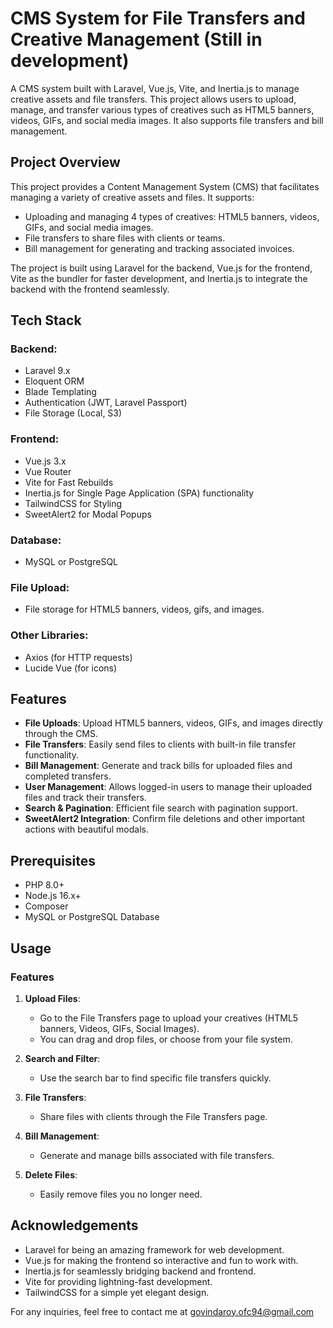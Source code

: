 # CMS System for File Transfers and Creative Management (Still in development)

A CMS system built with Laravel, Vue.js, Vite, and Inertia.js to manage creative assets and file transfers. This project allows users to upload, manage, and transfer various types of creatives such as HTML5 banners, videos, GIFs, and social media images. It also supports file transfers and bill management.

## Project Overview

This project provides a Content Management System (CMS) that facilitates managing a variety of creative assets and files. It supports:

- Uploading and managing 4 types of creatives: HTML5 banners, videos, GIFs, and social media images.
- File transfers to share files with clients or teams.
- Bill management for generating and tracking associated invoices.

The project is built using Laravel for the backend, Vue.js for the frontend, Vite as the bundler for faster development, and Inertia.js to integrate the backend with the frontend seamlessly.

## Tech Stack

### Backend:
- Laravel 9.x
- Eloquent ORM
- Blade Templating
- Authentication (JWT, Laravel Passport)
- File Storage (Local, S3)

### Frontend:
- Vue.js 3.x
- Vue Router
- Vite for Fast Rebuilds
- Inertia.js for Single Page Application (SPA) functionality
- TailwindCSS for Styling
- SweetAlert2 for Modal Popups

### Database:
- MySQL or PostgreSQL

### File Upload:
- File storage for HTML5 banners, videos, gifs, and images.

### Other Libraries:
- Axios (for HTTP requests)
- Lucide Vue (for icons)

## Features

- **File Uploads**: Upload HTML5 banners, videos, GIFs, and images directly through the CMS.
- **File Transfers**: Easily send files to clients with built-in file transfer functionality.
- **Bill Management**: Generate and track bills for uploaded files and completed transfers.
- **User Management**: Allows logged-in users to manage their uploaded files and track their transfers.
- **Search & Pagination**: Efficient file search with pagination support.
- **SweetAlert2 Integration**: Confirm file deletions and other important actions with beautiful modals.

## Prerequisites

- PHP 8.0+
- Node.js 16.x+
- Composer
- MySQL or PostgreSQL Database

## Usage

### Features

1. **Upload Files**:
   - Go to the File Transfers page to upload your creatives (HTML5 banners, Videos, GIFs, Social Images).
   - You can drag and drop files, or choose from your file system.
   
2. **Search and Filter**:
   - Use the search bar to find specific file transfers quickly.
   
3. **File Transfers**:
   - Share files with clients through the File Transfers page.

4. **Bill Management**:
   - Generate and manage bills associated with file transfers.
   
5. **Delete Files**:
   - Easily remove files you no longer need.

## Acknowledgements

- Laravel for being an amazing framework for web development.
- Vue.js for making the frontend so interactive and fun to work with.
- Inertia.js for seamlessly bridging backend and frontend.
- Vite for providing lightning-fast development.
- TailwindCSS for a simple yet elegant design.

For any inquiries, feel free to contact me at [govindaroy.ofc94@gmail.com](mailto:govindaroy.ofc94@gmail.com)
